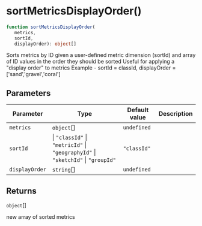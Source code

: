# sortMetricsDisplayOrder()

```ts
function sortMetricsDisplayOrder(
   metrics, 
   sortId, 
   displayOrder): object[]
```

Sorts metrics by ID given a user-defined metric dimension (sortId) and array of ID
values in the order they should be sorted
Useful for applying a "display order" to metrics
Example - sortId = classId, displayOrder = ['sand','gravel','coral']

## Parameters

| Parameter | Type | Default value | Description |
| ------ | ------ | ------ | ------ |
| `metrics` | `object`[] | `undefined` |  |
| `sortId` | \| `"classId"` \| `"metricId"` \| `"geographyId"` \| `"sketchId"` \| `"groupId"` | `"classId"` |  |
| `displayOrder` | `string`[] | `undefined` |  |

## Returns

`object`[]

new array of sorted metrics
